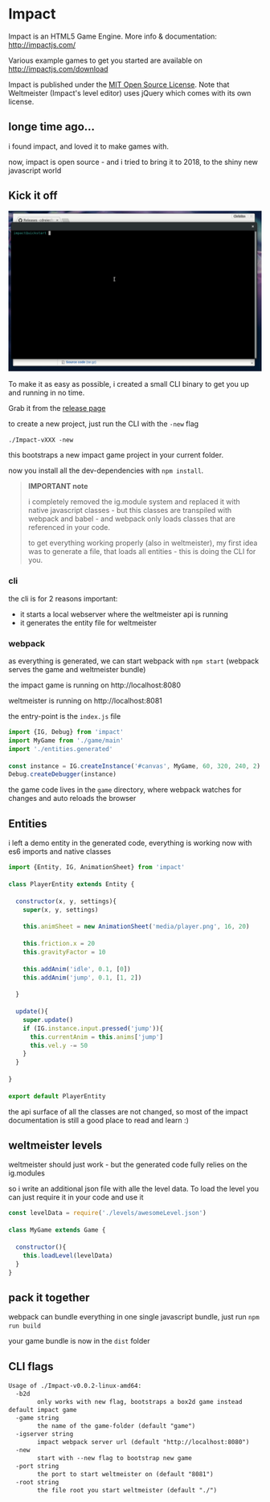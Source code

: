 # Impact

Impact is an HTML5 Game Engine. More info & documentation: http://impactjs.com/

Various example games to get you started are available on http://impactjs.com/download

Impact is published under the [MIT Open Source License](http://opensource.org/licenses/mit-license.php). Note that Weltmeister (Impact's level editor) uses jQuery which comes with its own license.

## longe time ago...

i found impact, and loved it to make games with.

now, impact is open source - and i tried to bring it to 2018, to the shiny new javascript world

## Kick it off

![demo gif](https://raw.githubusercontent.com/cdreier/Impact/master/demo/impact-intro-sm.gif)

To make it as easy as possible, i created a small CLI binary to get you up and running in no time. 

Grab it from the [release page](https://github.com/cdreier/Impact/releases/latest)

to create a new project, just run the CLI with the `-new` flag

`./Impact-vXXX -new`

this bootstraps a new impact game project in your current folder.

now you install all the dev-dependencies with `npm install`. 

> **IMPORTANT note**
> 
>i completely removed the ig.module system and replaced it with native javascript classes - but this classes are transpiled with webpack and babel - and webpack only loads classes that are referenced in your code.
>
> to get everything working properly (also in weltmeister), my first idea was to generate a file, that loads all entities - this is doing the CLI for you.

### cli

the cli is for 2 reasons important:

* it starts a local webserver where the weltmeister api is running
* it generates the entity file for weltmeister

### webpack

as everything is generated, we can start webpack with `npm start` (webpack serves the game and weltmeister bundle)

the impact game is running on http://localhost:8080

weltmeister is running on http://localhost:8081

the entry-point is the `index.js` file

```js
import {IG, Debug} from 'impact'
import MyGame from './game/main'
import './entities.generated'

const instance = IG.createInstance('#canvas', MyGame, 60, 320, 240, 2)
Debug.createDebugger(instance)
```

the game code lives in the `game` directory, where webpack watches for changes and auto reloads the browser

## Entities

i left a demo entity in the generated code, everything is working now with es6 imports and native classes

```js
import {Entity, IG, AnimationSheet} from 'impact'

class PlayerEntity extends Entity {

  constructor(x, y, settings){
    super(x, y, settings)

    this.animSheet = new AnimationSheet('media/player.png', 16, 20)

    this.friction.x = 20
    this.gravityFactor = 10

    this.addAnim('idle', 0.1, [0])
    this.addAnim('jump', 0.1, [1, 2])

  }

  update(){
    super.update()
    if (IG.instance.input.pressed('jump')){
      this.currentAnim = this.anims['jump']
      this.vel.y -= 50
    }
  }

}

export default PlayerEntity
```

the api surface of all the classes are not changed, so most of the impact documentation is still a good place to read and learn :)

## weltmeister levels

weltmeister should just work - but the generated code fully relies on the ig.modules

so i write an additional json file with alle the level data. To load the level you can just require it in your code and use it 

```js
const levelData = require('./levels/awesomeLevel.json')

class MyGame extends Game {

  constructor(){
    this.loadLevel(levelData)
  }
}
```


## pack it together

webpack can bundle everything in one single javascript bundle, just run `npm run build`

your game bundle is now in the `dist` folder


## CLI flags

```
Usage of ./Impact-v0.0.2-linux-amd64:
  -b2d
    	only works with new flag, bootstraps a box2d game instead default impact game
  -game string
    	the name of the game-folder (default "game")
  -igserver string
    	impact webpack server url (default "http://localhost:8080")
  -new
    	start with --new flag to bootstrap new game
  -port string
    	the port to start weltmeister on (default "8081")
  -root string
    	the file root you start weltmeister (default "./")
```
